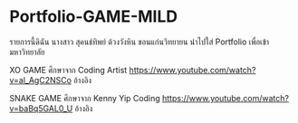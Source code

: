 # Portfolio-GAME-MILD
รายการนี้ดิฉัน นางสาว สุคนธ์ทิพย์ ด้วงวังหิน ขอนแก่นวิทยายน นำไปใส่ Portfolio เพื่อเข้ามหาวิทยาลัย

XO GAME ศึกษาจาก Coding Artist 
https://www.youtube.com/watch?v=al_AgC2NSCo อ้างอิง

SNAKE GAME ศึกษาจาก Kenny Yip Coding
https://www.youtube.com/watch?v=baBq5GAL0_U อ้างอิง
